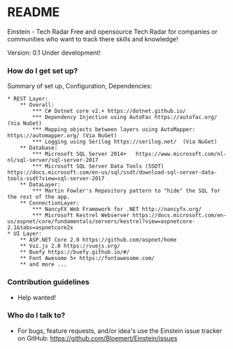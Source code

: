 # README #

Einstein - Tech Radar
Free and opensource Tech Radar for companies or communities who want to track there skills and knowledge!

Version: 0.1 Under development!

### How do I get set up? ###

Summary of set up, Configuration, Dependencies:

	* REST Layer:
		** Overall:   
			*** C# Dotnet core v2.+ https://dotnet.github.io/ 
			*** Dependency Injection using AutoFac https://autofac.org/ (Via NuGet)
			*** Mapping objects between layers using AutoMapper: https://automapper.org/ (Via NuGet)
			*** Logging using Serilog https://serilog.net/  (Via NuGet)
		** Database: 	
			*** Microsoft SQL Server 2014+	 https://www.microsoft.com/nl-nl/sql-server/sql-server-2017
			*** Microsoft SQL Server Data Tools (SSDT) https://docs.microsoft.com/en-us/sql/ssdt/download-sql-server-data-tools-ssdt?view=sql-server-2017
		** DataLayer:	
			*** Martin Fowler's Repository pattern to "hide" the SQL for the rest of the app.
		** ConnectionLayer:
			*** NancyFX Web Framework for .NET http://nancyfx.org/
			*** Microsoft Kestrel Webserver https://docs.microsoft.com/en-us/aspnet/core/fundamentals/servers/kestrel?view=aspnetcore-2.1&tabs=aspnetcore2x
	* UI Layer:
		** ASP.NET Core 2.0 https://github.com/aspnet/home
		** Vui.js 2.0 https://vuejs.org/
		** Buefy https://buefy.github.io/#/
		** Font Awesome 5+ https://fontawesome.com/
		** and more ...
		

### Contribution guidelines ###

* Help wanted!

### Who do I talk to? ###

* For bugs, feature requests, and/or idea's use the Einstein issue tracker on GitHub: https://github.com/Bloemert/Einstein/issues

